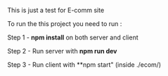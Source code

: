 This is just a test for E-comm site 

To run the this project you need to run :

Step 1 - **npm install** on both server and client

Step 2 - Run server with **npm run dev**

Step 3 - Run client with **npm start" (inside ./ecom/)
